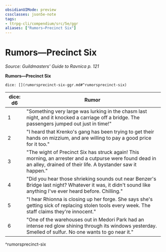 ```yaml
---
obsidianUIMode: preview
cssclasses: json5e-note
tags:
- ttrpg-cli/compendium/src/5e/ggr
aliases: ["Rumors—Precinct Six"]
---
```

# Rumors—Precinct Six
*Source: Guildmasters' Guide to Ravnica p. 121* 

**Rumors—Precinct Six**

`dice: [](rumorsprecinct-six-ggr.md#^rumorsprecinct-six)`

| dice: d6 | Rumor |
|----------|-------|
| 1 | "Something very large was lurking in the chasm last night, and it knocked a carriage off a bridge. The passengers jumped out just in time!" |
| 2 | "I heard that Krenko's gang has been trying to get their hands on mizzium, and are willing to pay a good price for it too." |
| 3 | "The wight of Precinct Six has struck again! This morning, an arrester and a cutpurse were found dead in an alley, drained of their life. A bystander saw it happen." |
| 4 | "Did you hear those shrieking sounds out near Benzer's Bridge last night? Whatever it was, it didn't sound like anything I've ever heard before. Chilling." |
| 5 | "I hear Rhionna is closing up her forge. She says she's getting sick of replacing stolen tools every week. The staff claims they're innocent." |
| 6 | "One of the warehouses out in Medori Park had an intense red glow shining through its windows yesterday. Smelled of sulfur. No one wants to go near it." |
^rumorsprecinct-six